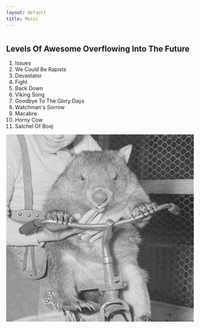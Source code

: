 ```yaml
---
layout: default
title: Music
---
```

<div class="row">
  <div class="left column notes">
    <div>
      <h2>Levels Of Awesome Overflowing Into The Future</h2>
      <ol>
        <li>Issues</li>
        <li>We Could Be Rapists</li>
        <li>Devastator</li>
        <li>Fight</li>
        <li>Back Down</li>
        <li>Viking Song</li>
        <li>Goodbye To The Glory Days</li>
        <li>Watchman's Sorrow</li>
        <li>Macabre</li>
        <li>Horny Cow</li>
        <li>Satchel Of Booj</li>
      </ol>
    </div>
  </div>
  <div class="right column thumbnails">
    <a href="/images/levels/front.png" data-fancybox><img src="/images/levels/front.png" alt=""></a>
  </div>
</div>